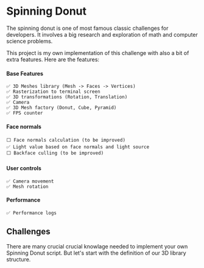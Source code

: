 
# Spinning Donut
The spinning donut is one of most famous classic challenges for developers. It involves a big research and exploration of math and computer science problems.

This project is my own implementation of this challenge with also a bit of extra features. Here are the features:

#### Base Features
    ✅ 3D Meshes library (Mesh -> Faces -> Vertices) 
    ✅ Rasterization to terminal screen
    ✅ 3D transformations (Rotation, Translation)
    ✅ Camera
    ✅ 3D Mesh factory (Donut, Cube, Pyramid)
    ✅ FPS counter

#### Face normals
    ⬜ Face normals calculation (to be improved) 
    ✅ Light value based on face normals and light source
    ⬜ Backface culling (to be improved) 

#### User controls
    ✅ Camera movement
    ✅ Mesh rotation

#### Performance
    ✅ Performance logs

## Challenges
There are many crucial crucial knowlage needed to implement your own Spinning Donut script. But let's start with the definition of our 3D library structure.

